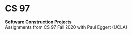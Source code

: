 # CS 97 
**Software Construction Projects**\
Assignments from CS 97 Fall 2020 with Paul Eggert (UCLA)

